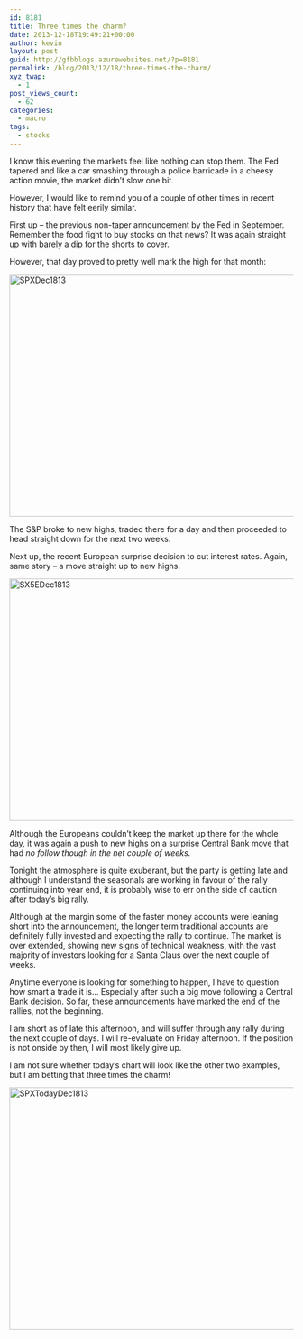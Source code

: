 ```yaml
---
id: 8181
title: Three times the charm?
date: 2013-12-18T19:49:21+00:00
author: kevin
layout: post
guid: http://gfbblogs.azurewebsites.net/?p=8181
permalink: /blog/2013/12/18/three-times-the-charm/
xyz_twap:
  - 1
post_views_count:
  - 62
categories:
  - macro
tags:
  - stocks
---
```

I know this evening the markets feel like nothing can stop them. The Fed tapered and like a car smashing through a police barricade in a cheesy action movie, the market didn&#8217;t slow one bit.

However, I would like to remind you of a couple of other times in recent history that have felt eerily similar.

First up &#8211; the previous non-taper announcement by the Fed in September. Remember the food fight to buy stocks on that news? It was again straight up with barely a dip for the shorts to cover.

However, that day proved to pretty well mark the high for that month:

<img style="display:block; margin-left:auto; margin-right:auto;" src="http://themacrotourist.com/blogs/2013/12/SPXDec1813.gif" alt="SPXDec1813" title="SPXDec1813.gif" border="0" width="600" height="429" />

The S&P broke to new highs, traded there for a day and then proceeded to head straight down for the next two weeks.

Next up, the recent European surprise decision to cut interest rates. Again, same story &#8211; a move straight up to new highs. 

<img style="display:block; margin-left:auto; margin-right:auto;" src="http://themacrotourist.com/blogs/2013/12/SX5EDec1813.gif" alt="SX5EDec1813" title="SX5EDec1813.gif" border="0" width="600" height="429" />

Although the Europeans couldn&#8217;t keep the market up there for the whole day, it was again a push to new highs on a surprise Central Bank move that had _no follow though in the net couple of weeks._

Tonight the atmosphere is quite exuberant, but the party is getting late and although I understand the seasonals are working in favour of the rally continuing into year end, it is probably wise to err on the side of caution after today&#8217;s big rally.

Although at the margin some of the faster money accounts were leaning short into the announcement, the longer term traditional accounts are definitely fully invested and expecting the rally to continue. The market is over extended, showing new signs of technical weakness, with the vast majority of investors looking for a Santa Claus over the next couple of weeks.

Anytime everyone is looking for something to happen, I have to question how smart a trade it is&#8230; Especially after such a big move following a Central Bank decision. So far, these announcements have marked the end of the rallies, not the beginning.

I am short as of late this afternoon, and will suffer through any rally during the next couple of days. I will re-evaluate on Friday afternoon. If the position is not onside by then, I will most likely give up. 

I am not sure whether today&#8217;s chart will look like the other two examples, but I am betting that three times the charm!

<img style="display:block; margin-left:auto; margin-right:auto;" src="http://themacrotourist.com/blogs/2013/12/SPXTodayDec1813.gif" alt="SPXTodayDec1813" title="SPXTodayDec1813.gif" border="0" width="600" height="429" />